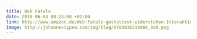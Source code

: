 ```yaml
---
title: Web Fatale
date: 2018-06-04 00:23:00 +02:00
link: http://www.amazon.de/Web-Fatale-gestaltest-widerstehen-Interaktion/dp/3836238985
image: http://johannesippen.com/img/blog/9783836238984_800.png
---
```



